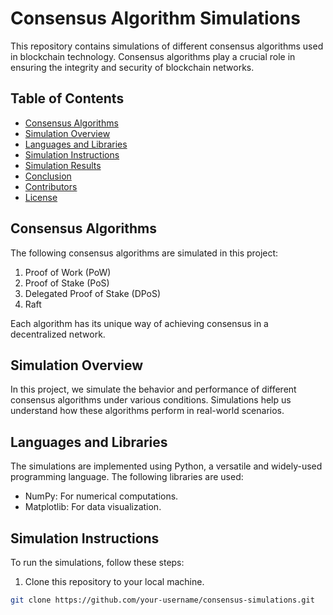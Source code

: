 # Consensus Algorithm Simulations

This repository contains simulations of different consensus algorithms used in blockchain technology. Consensus algorithms play a crucial role in ensuring the integrity and security of blockchain networks.

## Table of Contents
- [Consensus Algorithms](#consensus-algorithms)
- [Simulation Overview](#simulation-overview)
- [Languages and Libraries](#languages-and-libraries)
- [Simulation Instructions](#simulation-instructions)
- [Simulation Results](#simulation-results)
- [Conclusion](#conclusion)
- [Contributors](#contributors)
- [License](#license)

## Consensus Algorithms

The following consensus algorithms are simulated in this project:

1. Proof of Work (PoW)
2. Proof of Stake (PoS)
3. Delegated Proof of Stake (DPoS)
4. Raft

Each algorithm has its unique way of achieving consensus in a decentralized network.

## Simulation Overview

In this project, we simulate the behavior and performance of different consensus algorithms under various conditions. Simulations help us understand how these algorithms perform in real-world scenarios.

## Languages and Libraries

The simulations are implemented using Python, a versatile and widely-used programming language. The following libraries are used:

- NumPy: For numerical computations.
- Matplotlib: For data visualization.

## Simulation Instructions

To run the simulations, follow these steps:

1. Clone this repository to your local machine.

```bash
git clone https://github.com/your-username/consensus-simulations.git
